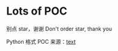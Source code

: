 # Lots of POC

别点 star，谢谢
Don't order star, thank you

Python 格式 POC 来源：[text](https://github.com/MD-SEC/MDPOCS)